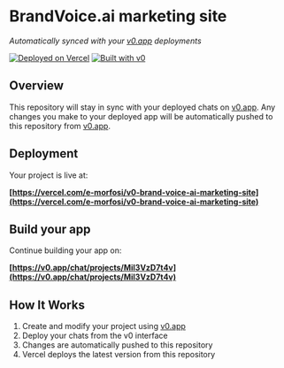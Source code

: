 # BrandVoice.ai marketing site

*Automatically synced with your [v0.app](https://v0.app) deployments*

[![Deployed on Vercel](https://img.shields.io/badge/Deployed%20on-Vercel-black?style=for-the-badge&logo=vercel)](https://vercel.com/e-morfosi/v0-brand-voice-ai-marketing-site)
[![Built with v0](https://img.shields.io/badge/Built%20with-v0.app-black?style=for-the-badge)](https://v0.app/chat/projects/Mil3VzD7t4v)

## Overview

This repository will stay in sync with your deployed chats on [v0.app](https://v0.app).
Any changes you make to your deployed app will be automatically pushed to this repository from [v0.app](https://v0.app).

## Deployment

Your project is live at:

**[https://vercel.com/e-morfosi/v0-brand-voice-ai-marketing-site](https://vercel.com/e-morfosi/v0-brand-voice-ai-marketing-site)**

## Build your app

Continue building your app on:

**[https://v0.app/chat/projects/Mil3VzD7t4v](https://v0.app/chat/projects/Mil3VzD7t4v)**

## How It Works

1. Create and modify your project using [v0.app](https://v0.app)
2. Deploy your chats from the v0 interface
3. Changes are automatically pushed to this repository
4. Vercel deploys the latest version from this repository

